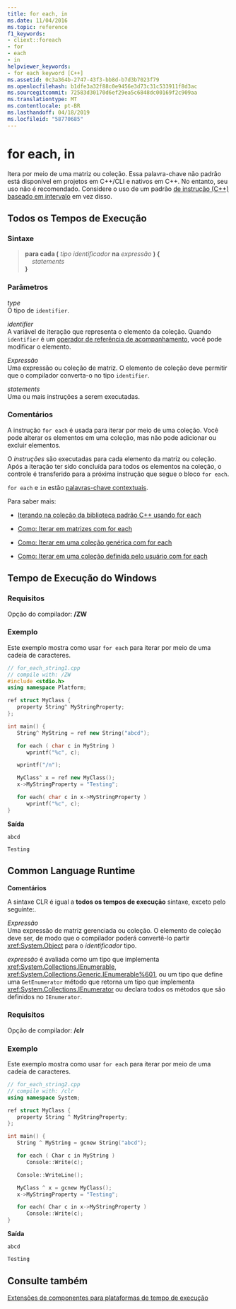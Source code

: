 ```yaml
---
title: for each, in
ms.date: 11/04/2016
ms.topic: reference
f1_keywords:
- cliext::foreach
- for
- each
- in
helpviewer_keywords:
- for each keyword [C++]
ms.assetid: 0c3a364b-2747-43f3-bb8d-b7d3b7023f79
ms.openlocfilehash: b1dfe3a32f88c0e9456e3d73c31c533911f8d3ac
ms.sourcegitcommit: 72583d30170d6ef29ea5c6848dc00169f2c909aa
ms.translationtype: MT
ms.contentlocale: pt-BR
ms.lasthandoff: 04/18/2019
ms.locfileid: "58770685"
---
```

# <a name="for-each-in"></a>for each, in

Itera por meio de uma matriz ou coleção. Essa palavra-chave não padrão está disponível em projetos em C++/CLI e nativos em C++. No entanto, seu uso não é recomendado. Considere o uso de um padrão [de instrução (C++) baseado em intervalo](../cpp/range-based-for-statement-cpp.md) em vez disso.

## <a name="all-runtimes"></a>Todos os Tempos de Execução

### <a name="syntax"></a>Sintaxe

> **para cada (** *tipo* *identificador* **na** *expressão* **) {**<br/>
> &nbsp;&nbsp;&nbsp;&nbsp;*statements*<br/>
> **}**

### <a name="parameters"></a>Parâmetros

*type*<br/>
O tipo de `identifier`.

*identifier*<br/>
A variável de iteração que representa o elemento da coleção.  Quando `identifier` é um [operador de referência de acompanhamento](../extensions/tracking-reference-operator-cpp-component-extensions.md), você pode modificar o elemento.

*Expressão*<br/>
Uma expressão ou coleção de matriz. O elemento de coleção deve permitir que o compilador converta-o no tipo `identifier`.

*statements*<br/>
Uma ou mais instruções a serem executadas.

### <a name="remarks"></a>Comentários

A instrução `for each` é usada para iterar por meio de uma coleção. Você pode alterar os elementos em uma coleção, mas não pode adicionar ou excluir elementos.

O *instruções* são executadas para cada elemento da matriz ou coleção. Após a iteração ter sido concluída para todos os elementos na coleção, o controle é transferido para a próxima instrução que segue o bloco `for each`.

`for each` e `in` estão [palavras-chave contextuais](../extensions/context-sensitive-keywords-cpp-component-extensions.md).

Para saber mais:

- [Iterando na coleção da biblioteca padrão C++ usando for each](../dotnet/iterating-over-stl-collection-by-using-for-each.md)

- [Como: Iterar em matrizes com for each](../dotnet/how-to-iterate-over-arrays-with-for-each.md)

- [Como: Iterar em uma coleção genérica com for each](../dotnet/how-to-iterate-over-a-generic-collection-with-for-each.md)

- [Como: Iterar em uma coleção definida pelo usuário com for each](../dotnet/how-to-iterate-over-a-user-defined-collection-with-for-each.md)

## <a name="windows-runtime"></a>Tempo de Execução do Windows

### <a name="requirements"></a>Requisitos

Opção do compilador: **/ZW**

### <a name="example"></a>Exemplo

Este exemplo mostra como usar `for each` para iterar por meio de uma cadeia de caracteres.

```cpp
// for_each_string1.cpp
// compile with: /ZW
#include <stdio.h>
using namespace Platform;

ref struct MyClass {
   property String^ MyStringProperty;
};

int main() {
   String^ MyString = ref new String("abcd");

   for each ( char c in MyString )
      wprintf("%c", c);

   wprintf("/n");

   MyClass^ x = ref new MyClass();
   x->MyStringProperty = "Testing";

   for each( char c in x->MyStringProperty )
      wprintf("%c", c);
}
```

**Saída**

```Output
abcd

Testing
```

## <a name="common-language-runtime"></a>Common Language Runtime

**Comentários**

A sintaxe CLR é igual a **todos os tempos de execução** sintaxe, exceto pelo seguinte:.

*Expressão*<br/>
Uma expressão de matriz gerenciada ou coleção. O elemento de coleção deve ser, de modo que o compilador poderá convertê-lo partir <xref:System.Object> para o *identificador* tipo.

*expressão* é avaliada como um tipo que implementa <xref:System.Collections.IEnumerable>, <xref:System.Collections.Generic.IEnumerable%601>, ou um tipo que define uma `GetEnumerator` método que retorna um tipo que implementa <xref:System.Collections.IEnumerator> ou declara todos os métodos que são definidos no `IEnumerator`.

### <a name="requirements"></a>Requisitos

Opção de compilador: **/clr**

### <a name="example"></a>Exemplo

Este exemplo mostra como usar `for each` para iterar por meio de uma cadeia de caracteres.

```cpp
// for_each_string2.cpp
// compile with: /clr
using namespace System;

ref struct MyClass {
   property String ^ MyStringProperty;
};

int main() {
   String ^ MyString = gcnew String("abcd");

   for each ( Char c in MyString )
      Console::Write(c);

   Console::WriteLine();

   MyClass ^ x = gcnew MyClass();
   x->MyStringProperty = "Testing";

   for each( Char c in x->MyStringProperty )
      Console::Write(c);
}
```

**Saída**

```Output
abcd

Testing
```

## <a name="see-also"></a>Consulte também

[Extensões de componentes para plataformas de tempo de execução](../extensions/component-extensions-for-runtime-platforms.md)
